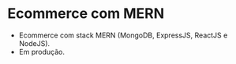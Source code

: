 # Ecommerce com MERN
* Ecommerce com stack MERN (MongoDB, ExpressJS, ReactJS e NodeJS).
* Em produção.
